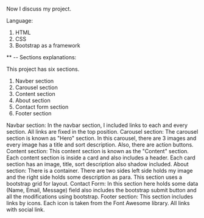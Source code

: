 
Now I discuss my project.

Language: 
  1. HTML
  2. CSS
  3. Bootstrap as a framework 

** -- Sections explanations:

This project has six sections.
  1. Navber section
  2. Carousel section
  3. Content section
  4. About section
  5. Contact form section
  6. Footer section

Navbar section: In the navbar section, I included links to each and every section. All links are fixed in the top position. 
Carousel section: The carousel section is known as "Hero" section. In this carousel, there are 3 images and 
                  every image has a title and sort description. Also, there are action buttons.
Content section: This content section is known as the "Content" section. Each content section is inside a card and also includes a header. 
                  Each card section has an image, title, sort description also shadow included.
About section: There is a container. There are two sides left side holds my image and the right side holds some description as para. This section uses a bootstrap grid for layout. 
Contact Form: In this section here holds some data (Name, Email, Message) field also includes the bootstrap submit button and all the modifications using bootstrap. 
Footer section: This section includes links by icons. Each icon is taken from the Font Awesome library. All links with social link.




